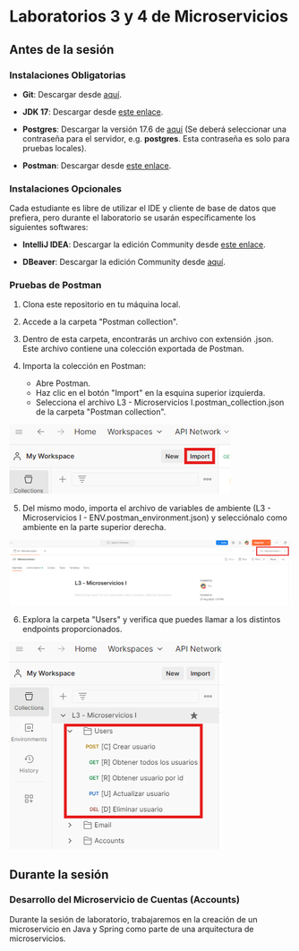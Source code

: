 # Laboratorios 3 y 4 de Microservicios

## Antes de la sesión

### Instalaciones Obligatorias

- **Git**: Descargar desde [aquí](https://git-scm.com/downloads).

- **JDK 17**: Descargar desde [este enlace](https://docs.aws.amazon.com/corretto/latest/corretto-17-ug/downloads-list.html).

- **Postgres**: Descargar la versión 17.6 de [aquí](https://www.enterprisedb.com/downloads/postgres-postgresql-downloads) (Se deberá seleccionar una contraseña para el servidor, e.g. **postgres**. Esta contraseña es solo para pruebas locales).

- **Postman**: Descargar desde [este enlace](https://www.postman.com/downloads/).

### Instalaciones Opcionales

Cada estudiante es libre de utilizar el IDE y cliente de base de datos que prefiera, pero durante el laboratorio se usarán específicamente los siguientes softwares:

- **IntelliJ IDEA**: Descargar la edición Community desde [este enlace](https://www.jetbrains.com/idea/download/).

- **DBeaver**: Descargar la edición Community desde [aquí](https://dbeaver.io/download/).

### Pruebas de Postman

1. Clona este repositorio en tu máquina local.

2. Accede a la carpeta "Postman collection".

3. Dentro de esta carpeta, encontrarás un archivo con extensión .json. Este archivo contiene una colección exportada de Postman.

4. Importa la colección en Postman:
   - Abre Postman.
   - Haz clic en el botón "Import" en la esquina superior izquierda.
   - Selecciona el archivo L3 - Microservicios I.postman_collection.json de la carpeta "Postman collection".

![Ejemplo de importación en Postman](images/postman-import.png)

5. Del mismo modo, importa el archivo de variables de ambiente (L3 - Microservicios I - ENV.postman_environment.json) y selecciónalo como ambiente en la parte superior derecha.

![Variables de ambiente en Postman](images/postman-env.png)

6. Explora la carpeta "Users" y verifica que puedes llamar a los distintos endpoints proporcionados.

![Endpoints en Postman](images/postman-endpoints.png)


## Durante la sesión

### Desarrollo del Microservicio de Cuentas (Accounts)

Durante la sesión de laboratorio, trabajaremos en la creación de un microservicio en Java y Spring como parte de una arquitectura de microservicios.
